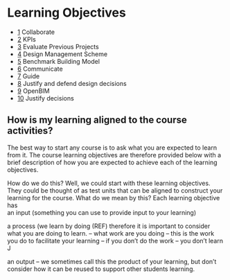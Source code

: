# Learning Objectives
* [1](01) Collaborate
* [2](02) KPIs
* [3](03) Evaluate Previous Projects
* [4](04) Design Management Scheme
* [5](05) Benchmark Building Model
* [6](06) Communicate
* [7](07) Guide
* [8](08) Justify and defend design decisions
* [9](09) OpenBIM
* [10](10) Justify decisions

## How is my learning aligned to the course activities? 
The best way to start any course is to ask what you are expected to learn from it. The course learning objectives are therefore provided below with a brief description of how you are expected to achieve each of the learning objectives. 

How do we do this? Well, we could start with these learning objectives. They could be thought of as test units that can be aligned to construct your learning for the course. What do we mean by this? Each learning objective has  
an input (something you can use to provide input to your learning) 

a process (we learn by doing (REF) therefore it is important to consider what you are doing to learn. – what work are you doing – this is the work you do to facilitate your learning – if you don’t do the work – you don’t learn J 

an output – we sometimes call this the product of your learning, but don’t consider how it can be reused to support other students learning. 
